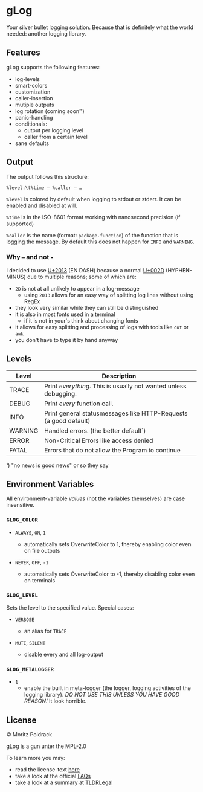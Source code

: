 # gLog

Your silver bullet logging solution. Because that is definitely what the world
needed: another logging library.

## Features

gLog supports the following features:

- log-levels 
- smart-colors
- customization
- caller-insertion
- mutiple outputs
- log rotation (coming soon™)
- panic-handling
- conditionals:
	- output per logging level
	- caller from a certain level
- sane defaults

## Output

The output follows this structure:

```
%level:\t%time – %caller – …
```

`%level` is  colored by  default when logging  to stdout  or stderr.  It  can be
enabled and disabled at will.

`%time` is in the ISO-8601 format working with nanosecond precision (if supported)

`%caller` is the  name  (format:  `package.function`)  of  the  function that is
logging the message.  By default this does not happen for `INFO` and `WARNING`.

### Why `–` and not `-`

I  decided to  use [U+2013](https://codepoints.net/U+2013)  (EN DASH)  because a
normal [U+002D](https://codepoints.net/U+002D)  (HYPHEN-MINUS)  due  to multiple
reasons; some of which are:

- `2D` is not at all unlikely to appear in a log-message
	- using `2013` allows for an easy way of splitting log lines without using RegEx
- they look very similar while they can still be distinguished
- it is also in most fonts used in a terminal
	- if it is not in your's think about changing fonts
- it allows for easy splitting and processing of logs with tools like `cut` or `awk`
- you don't have to type it by hand anyway

## Levels

| Level   | Description                                                      |
|---------|------------------------------------------------------------------|
| TRACE   | Print *everything*. This is usually not wanted unless debugging. |
| DEBUG   | Print *every* function call.                                     |
| INFO    | Print general statusmessages like HTTP-Requests (a good default) |
| WARNING | Handled errors. (the better default¹)                            |
| ERROR   | Non-Critical Errors like access denied                           |
| FATAL   | Errors that do not allow the Program to continue                 |

¹) "no news is good news" or so they say

## Environment Variables

All environment-variable *values* (not the variables themselves) are case insensitive.

### `GLOG_COLOR`

- `ALWAYS`, `ON`, `1`
	- automatically sets OverwriteColor to 1, thereby enabling color even 
	on file outputs

- `NEVER`, `OFF`, `-1`
	- automatically sets OverwriteColor to -1, thereby disabling color even
	on terminals

### `GLOG_LEVEL`

Sets the level to the specified value. Special cases:

- `VERBOSE`
	- an alias for `TRACE`

- `MUTE`, `SILENT`
	- disable every and all log-output

### `GLOG_METALOGGER`

- `1`
	- enable the built in meta-logger (the logger, logging activities of
	the logging library). *DO NOT USE THIS UNLESS YOU HAVE GOOD REASON!* It
	look horrible.

## License

&copy; Moritz Poldrack

gLog is a gun unter the MPL-2.0

To learn more you may:
- read the license-text [here](https://www.mozilla.org/en-US/MPL/2.0/)
- take a look at the official [FAQs](https://www.mozilla.org/en-US/MPL/2.0/FAQ/)
- take a look at a summary at [TLDRLegal](https://www.tldrlegal.com/l/mpl-2.0)
